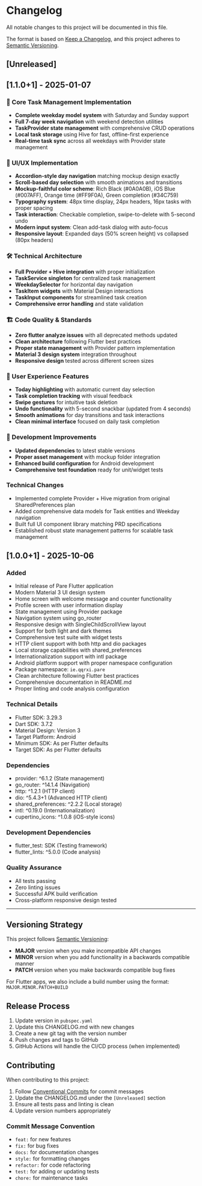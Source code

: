 # Changelog

All notable changes to this project will be documented in this file.

The format is based on [Keep a Changelog](https://keepachangelog.com/en/1.0.0/),
and this project adheres to [Semantic Versioning](https://semver.org/spec/v2.0.0.html).

## [Unreleased]

## [1.1.0+1] - 2025-01-07

### 🎯 Core Task Management Implementation
- **Complete weekday model system** with Saturday and Sunday support
- **Full 7-day week navigation** with weekend detection utilities
- **TaskProvider state management** with comprehensive CRUD operations
- **Local task storage** using Hive for fast, offline-first experience
- **Real-time task sync** across all weekdays with Provider state management

### 🎨 UI/UX Implementation
- **Accordion-style day navigation** matching mockup design exactly
- **Scroll-based day selection** with smooth animations and transitions
- **Mockup-faithful color scheme**: Rich Black (#0A0A0B), iOS Blue (#007AFF), Orange time (#FF9F0A), Green completion (#34C759)
- **Typography system**: 48px time display, 24px headers, 16px tasks with proper spacing
- **Task interaction**: Checkable completion, swipe-to-delete with 5-second undo
- **Modern input system**: Clean add-task dialog with auto-focus
- **Responsive layout**: Expanded days (50% screen height) vs collapsed (80px headers)

### 🛠️ Technical Architecture
- **Full Provider + Hive integration** with proper initialization
- **TaskService singleton** for centralized task management
- **WeekdaySelector** for horizontal day navigation
- **TaskItem widgets** with Material Design interactions
- **TaskInput components** for streamlined task creation
- **Comprehensive error handling** and state validation

### 🏗️ Code Quality & Standards
- **Zero flutter analyze issues** with all deprecated methods updated
- **Clean architecture** following Flutter best practices
- **Proper state management** with Provider pattern implementation
- **Material 3 design system** integration throughout
- **Responsive design** tested across different screen sizes

### 📱 User Experience Features
- **Today highlighting** with automatic current day selection
- **Task completion tracking** with visual feedback
- **Swipe gestures** for intuitive task deletion
- **Undo functionality** with 5-second snackbar (updated from 4 seconds)
- **Smooth animations** for day transitions and task interactions
- **Clean minimal interface** focused on daily task completion

### 🔧 Development Improvements
- **Updated dependencies** to latest stable versions
- **Proper asset management** with mockup folder integration
- **Enhanced build configuration** for Android development
- **Comprehensive test foundation** ready for unit/widget tests

### Technical Changes
- Implemented complete Provider + Hive migration from original SharedPreferences plan
- Added comprehensive data models for Task entities and Weekday navigation
- Built full UI component library matching PRD specifications
- Established robust state management patterns for scalable task management

## [1.0.0+1] - 2025-10-06

### Added
- Initial release of Pare Flutter application
- Modern Material 3 UI design system
- Home screen with welcome message and counter functionality
- Profile screen with user information display
- State management using Provider package
- Navigation system using go_router
- Responsive design with SingleChildScrollView layout
- Support for both light and dark themes
- Comprehensive test suite with widget tests
- HTTP client support with both http and dio packages
- Local storage capabilities with shared_preferences
- Internationalization support with intl package
- Android platform support with proper namespace configuration
- Package namespace: `ie.qqrxi.pare`
- Clean architecture following Flutter best practices
- Comprehensive documentation in README.md
- Proper linting and code analysis configuration

### Technical Details
- Flutter SDK: 3.29.3
- Dart SDK: 3.7.2
- Material Design: Version 3
- Target Platform: Android
- Minimum SDK: As per Flutter defaults
- Target SDK: As per Flutter defaults

### Dependencies
- provider: ^6.1.2 (State management)
- go_router: ^14.1.4 (Navigation)
- http: ^1.2.1 (HTTP client)
- dio: ^5.4.3+1 (Advanced HTTP client)
- shared_preferences: ^2.2.2 (Local storage)
- intl: ^0.19.0 (Internationalization)
- cupertino_icons: ^1.0.8 (iOS-style icons)

### Development Dependencies
- flutter_test: SDK (Testing framework)
- flutter_lints: ^5.0.0 (Code analysis)

### Quality Assurance
- All tests passing
- Zero linting issues
- Successful APK build verification
- Cross-platform responsive design tested

---

## Versioning Strategy

This project follows [Semantic Versioning](https://semver.org/spec/v2.0.0.html):

- **MAJOR** version when you make incompatible API changes
- **MINOR** version when you add functionality in a backwards compatible manner
- **PATCH** version when you make backwards compatible bug fixes

For Flutter apps, we also include a build number using the format: `MAJOR.MINOR.PATCH+BUILD`

## Release Process

1. Update version in `pubspec.yaml`
2. Update this CHANGELOG.md with new changes
3. Create a new git tag with the version number
4. Push changes and tags to GitHub
5. GitHub Actions will handle the CI/CD process (when implemented)

## Contributing

When contributing to this project:

1. Follow [Conventional Commits](https://www.conventionalcommits.org/) for commit messages
2. Update the CHANGELOG.md under the `[Unreleased]` section
3. Ensure all tests pass and linting is clean
4. Update version numbers appropriately

### Commit Message Convention

- `feat:` for new features
- `fix:` for bug fixes
- `docs:` for documentation changes
- `style:` for formatting changes
- `refactor:` for code refactoring
- `test:` for adding or updating tests
- `chore:` for maintenance tasks 